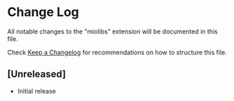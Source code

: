 # Change Log
All notable changes to the "miolibs" extension will be documented in this file.

Check [Keep a Changelog](http://keepachangelog.com/) for recommendations on how to structure this file.

## [Unreleased]
- Initial release